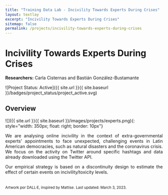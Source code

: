 ```yaml
---
title: "Training Data Lab - Incivility Towards Experts During Crises"
layout: textlay
excerpt: "Incivility Towards Experts During Crises"
sitemap: false
permalink: /projects/incivility-towards-experts-during-crises
---
```


# Incivility Towards Experts During Crises

**Researchers:** Carla Cisternas and Bastián González-Bustamante

![Project Status: Active]({{ site.url }}{{ site.baseurl }}/badges/project_status/project_active.svg)

## Overview

![]({{ site.url }}{{ site.baseurl }}/images/projects/experts.png){: style="width: 350px; float: right; border: 10px"}

<p align="justify">We are analysing online incivility in the context of extra-governmental experts' appointments to face unexpected, challenging events in Latin American democracies, such as natural disasters and the coronavirus crisis. We focus on the activity on Twitter around specific hashtags and data already downloaded using the Twitter API.</p>

<p align="justify">Our empirical strategy is based on a discontinuity design to estimate the effect of certain events on incivility/toxicity levels.</p>

<br />
<small>Artwork por DALL·E, inspired by Mattise.</small>
<small>Last updated: March 3, 2023.</small>
